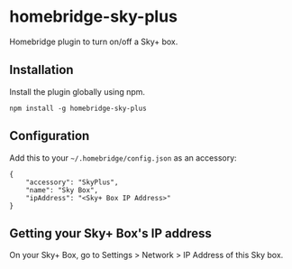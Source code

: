 # homebridge-sky-plus

Homebridge plugin to turn on/off a Sky+ box.

## Installation

Install the plugin globally using npm.

```
npm install -g homebridge-sky-plus
```

## Configuration

Add this to your `~/.homebridge/config.json` as an accessory:
```
{
	"accessory": "SkyPlus",
	"name": "Sky Box",
	"ipAddress": "<Sky+ Box IP Address>"
}
```

## Getting your Sky+ Box's IP address

On your Sky+ Box, go to Settings > Network > IP Address of this Sky box.
